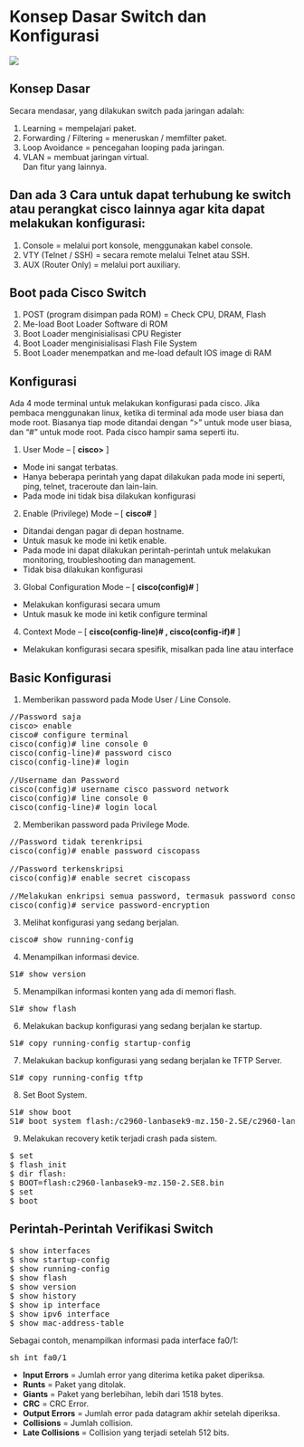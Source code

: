 # Konsep Dasar Switch dan Konfigurasi
<img src="https://drive.google.com/uc?export=view&id=14dxmpJUBNqymVqcHzJtCGs82FfjB1_Nn">

## Konsep Dasar
Secara mendasar, yang dilakukan switch pada jaringan adalah:<br>
1. Learning = mempelajari paket.<br>
2. Forwarding / Filtering = meneruskan / memfilter paket.</br>
3. Loop Avoidance = pencegahan looping pada jaringan.</br>
4. VLAN = membuat jaringan virtual.</br>
Dan fitur yang lainnya.

## Dan ada 3 Cara untuk dapat terhubung ke switch atau perangkat cisco lainnya agar kita dapat melakukan konfigurasi:
1. Console = melalui port konsole, menggunakan kabel console.<br>
2. VTY (Telnet / SSH) = secara remote melalui Telnet atau SSH.<br>
3. AUX (Router Only) = melalui port auxiliary.<br>

## Boot pada Cisco Switch
1. POST (program disimpan pada ROM) = Check CPU, DRAM, Flash<br>
2. Me-load Boot Loader Software di ROM<br>
3. Boot Loader menginisialisasi CPU Register<br>
4. Boot Loader menginisialisasi Flash File System<br>
5. Boot Loader menempatkan and me-load default IOS image di RAM<br>

## Konfigurasi
Ada 4 mode terminal untuk melakukan konfigurasi pada cisco. Jika pembaca menggunakan linux, ketika di terminal ada mode user biasa dan mode root. Biasanya tiap mode ditandai dengan “>” untuk mode user biasa, dan “#” untuk mode root. Pada cisco hampir sama seperti itu.<br>
1. User Mode – [ <b>cisco></b> ]<br>
- Mode ini sangat terbatas.<br>
- Hanya beberapa perintah yang dapat dilakukan pada mode ini seperti, ping, telnet, traceroute dan lain-lain.<br>
- Pada mode ini tidak bisa dilakukan konfigurasi<br>
2. Enable (Privilege) Mode – [ <b>cisco#</b> ]<br>
- Ditandai dengan pagar di depan hostname.<br>
- Untuk masuk ke mode ini ketik enable.<br>
- Pada mode ini dapat dilakukan perintah-perintah untuk melakukan monitoring, troubleshooting dan management.<br>
- Tidak bisa dilakukan konfigurasi<br>
3. Global Configuration Mode – [ <b>cisco(config)#</b> ]<br>
- Melakukan konfigurasi secara umum<br>
- Untuk masuk ke mode ini ketik configure terminal<br>
4. Context Mode – [ <b>cisco(config-line)# , cisco(config-if)#</b> ]<br>
- Melakukan konfigurasi secara spesifik, misalkan pada line atau interface<br>

## Basic Konfigurasi
1. Memberikan password pada Mode User / Line Console. <br>
<pre>
//Password saja
cisco> enable
cisco# configure terminal
cisco(config)# line console 0
cisco(config-line)# password cisco
cisco(config-line)# login

//Username dan Password
cisco(config)# username cisco password network
cisco(config)# line console 0
cisco(config-line)# login local
</pre>

2. Memberikan password pada Privilege Mode.<br>
<pre>
//Password tidak terenkripsi
cisco(config)# enable password ciscopass

//Password terkenskripsi
cisco(config)# enable secret ciscopass

//Melakukan enkripsi semua password, termasuk password console. 
cisco(config)# service password-encryption
</pre>

3. Melihat konfigurasi yang sedang berjalan.<br>
<pre>
cisco# show running-config
</pre>

4. Menampilkan informasi device.<br>
<pre>
S1# show version 
</pre>

5. Menampilkan informasi konten yang ada di memori flash.<br>
<pre>
S1# show flash
</pre>

6. Melakukan backup konfigurasi yang sedang berjalan ke startup.<br>
<pre>
S1# copy running-config startup-config 
</pre>

7. Melakukan backup konfigurasi yang sedang berjalan ke TFTP Server.<br>
<pre>
S1# copy running-config tftp
</pre>

8. Set Boot System.<br>
<pre>
S1# show boot
S1# boot system flash:/c2960-lanbasek9-mz.150-2.SE/c2960-lanbasek9-mz.150-2.SE.bin
</pre>

9. Melakukan recovery ketik terjadi crash pada sistem.<br>
<pre>
$ set
$ flash_init
$ dir flash:
$ BOOT=flash:c2960-lanbasek9-mz.150-2.SE8.bin
$ set
$ boot
</pre>

## Perintah-Perintah Verifikasi Switch
<pre>
$ show interfaces
$ show startup-config
$ show running-config
$ show flash
$ show version
$ show history
$ show ip interface
$ show ipv6 interface
$ show mac-address-table
</pre>
Sebagai contoh, menampilkan informasi pada interface fa0/1:<br>
<pre>sh int fa0/1</pre>

- <b>Input Errors</b> = Jumlah error yang diterima ketika paket diperiksa.<br>
- <b>Runts</b> = Paket yang ditolak.<br>
- <b>Giants</b> = Paket yang berlebihan, lebih dari 1518 bytes.<br>
- <b>CRC</b> = CRC Error.<br>
- <b>Output Errors</b> = Jumlah error pada datagram akhir setelah diperiksa.<br>
- <b>Collisions</b> = Jumlah collision.<br>
- <b>Late Collisions</b> = Collision yang terjadi setelah 512 bits.<br>
